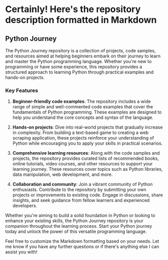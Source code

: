 # Certainly! Here's the repository description formatted in Markdown

## Python Journey

The Python Journey repository is a collection of projects, code samples, and resources aimed at helping beginners embark on their journey to learn and master the Python programming language. Whether you're new to programming or have some experience, this repository provides a structured approach to learning Python through practical examples and hands-on projects.

### Key Features

1. **Beginner-friendly code examples**: The repository includes a wide range of simple and well-commented code examples that cover the fundamentals of Python programming. These examples are designed to help you understand the core concepts and syntax of the language.

2. **Hands-on projects**: Dive into real-world projects that gradually increase in complexity. From building a text-based game to creating a web scraping application, these projects reinforce your understanding of Python while encouraging you to apply your skills in practical scenarios.

3. **Comprehensive learning resources**: Along with the code samples and projects, the repository provides curated lists of recommended books, online tutorials, video courses, and other resources to support your learning journey. These resources cover topics such as Python libraries, data manipulation, web development, and more.

4. **Collaboration and community**: Join a vibrant community of Python enthusiasts. Contribute to the repository by submitting your own projects or improvements to existing code. Engage in discussions, share insights, and seek guidance from fellow learners and experienced developers.

Whether you're aiming to build a solid foundation in Python or looking to enhance your existing skills, the Python Journey repository is your companion throughout the learning process. Start your Python journey today and unlock the power of this versatile programming language.

Feel free to customize the Markdown formatting based on your needs. Let me know if you have any further questions or if there's anything else I can assist you with!
